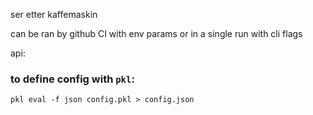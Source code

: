 ser etter kaffemaskin

can be ran by github CI with env params or in a single run with cli flags

api:

### to define config with `pkl`:

`pkl eval -f json config.pkl > config.json`
